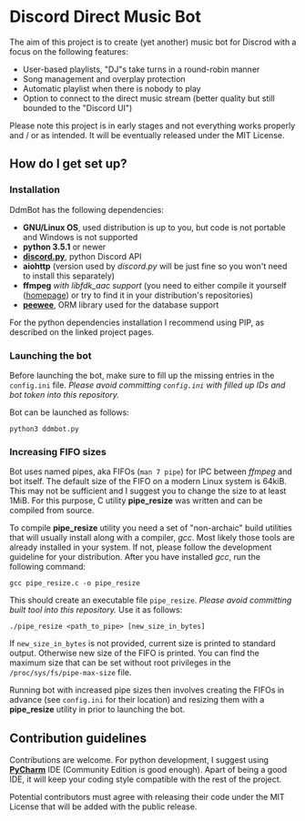 # Discord Direct Music Bot #

The aim of this project is to create (yet another) music bot for Discrod with a focus on the following features:

* User-based playlists, "DJ"s take turns in a round-robin manner
* Song management and overplay protection
* Automatic playlist when there is nobody to play
* Option to connect to the direct music stream (better quality but still bounded to the "Discord UI")

Please note this project is in early stages and not everything works properly and / or as intended. It will be eventually released under the MIT License.

## How do I get set up? ##

### Installation ###

DdmBot has the following dependencies:

* **GNU/Linux OS**, used distribution is up to you, but code is not portable and Windows is not supported
* **python 3.5.1** or newer
* [**discord.py**](https://github.com/Rapptz/discord.py), python Discord API
* **aiohttp** (version used by *discord.py* will be just fine so you won't need to install this separately)
* **ffmpeg** *with libfdk_aac support* (you need to either compile it yourself ([homepage](https://ffmpeg.org/)) or try to find it in your distribution's repositories)
* [**peewee**](https://github.com/coleifer/peewee), ORM library used for the database support

For the python dependencies installation I recommend using PIP, as described on the linked project pages.

### Launching the bot ###

Before launching the bot, make sure to fill up the missing entries in the `config.ini` file. *Please avoid committing `config.ini` with filled up IDs and bot token into this repository.*

Bot can be launched as follows:
```
python3 ddmbot.py
```

### Increasing FIFO sizes ###

Bot uses named pipes, aka FIFOs (`man 7 pipe`) for IPC between *ffmpeg* and bot itself. The default size of the FIFO on a modern Linux system is 64kiB. This may not be sufficient and I suggest you to change the size to at least 1MiB. For this purpose, C utility **pipe_resize** was written and can be compiled from source.

To compile **pipe_resize** utility you need a set of "non-archaic" build utilities that will usually install along with a compiler, *gcc*. Most likely those tools are already installed in your system. If not, please follow the development guideline for your distribution. After you have installed *gcc*, run the following command:
```
gcc pipe_resize.c -o pipe_resize
```
This should create an executable file `pipe_resize`. *Please avoid committing built tool into this repository.* Use it as follows:
```
./pipe_resize <path_to_pipe> [new_size_in_bytes]
```
If `new_size_in_bytes` is not provided, current size is printed to standard output. Otherwise new size of the FIFO is printed. You can find the maximum size that can be set without root privileges in the `/proc/sys/fs/pipe-max-size` file.

Running bot with increased pipe sizes then involves creating the FIFOs in advance (see `config.ini` for their location) and resizing them with a **pipe_resize** utility in prior to launching the bot.

## Contribution guidelines ##

Contributions are welcome. For python development, I suggest using [**PyCharm**](http://www.jetbrains.com/pycharm/) IDE (Community Edition is good enough). Apart of being a good IDE, it will keep your coding style compatible with the rest of the project.

Potential contributors must agree with releasing their code under the MIT License that will be added with the public release.
